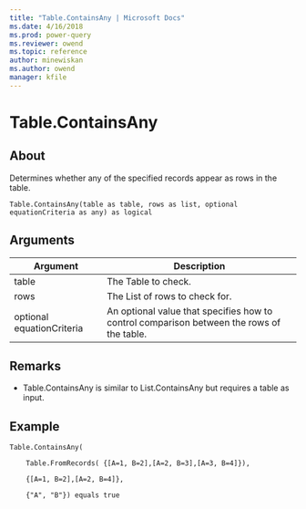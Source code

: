 ```yaml
---
title: "Table.ContainsAny | Microsoft Docs"
ms.date: 4/16/2018
ms.prod: power-query
ms.reviewer: owend
ms.topic: reference
author: minewiskan
ms.author: owend
manager: kfile
---
```

# Table.ContainsAny

  
## About  
Determines whether any of the specified records appear as rows in the table.  
  
```  
Table.ContainsAny(table as table, rows as list, optional equationCriteria as any) as logical  
```  
  
## Arguments  
  
|Argument|Description|  
|------------|---------------|  
|table|The Table to check.|  
|rows|The List of rows to check for.|  
|optional equationCriteria|An optional value that specifies how to control comparison between the rows of the table.|  
  
## <a name="__toc360789673"></a>Remarks  
  
-   Table.ContainsAny is similar to List.ContainsAny but requires a table as input.  
  
## <a name="__goback"></a>Example  
  
```  
Table.ContainsAny(  
  
    Table.FromRecords( {[A=1, B=2],[A=2, B=3],[A=3, B=4]}),  
  
    {[A=1, B=2],[A=2, B=4]},  
  
    {"A", "B"}) equals true  
```  
